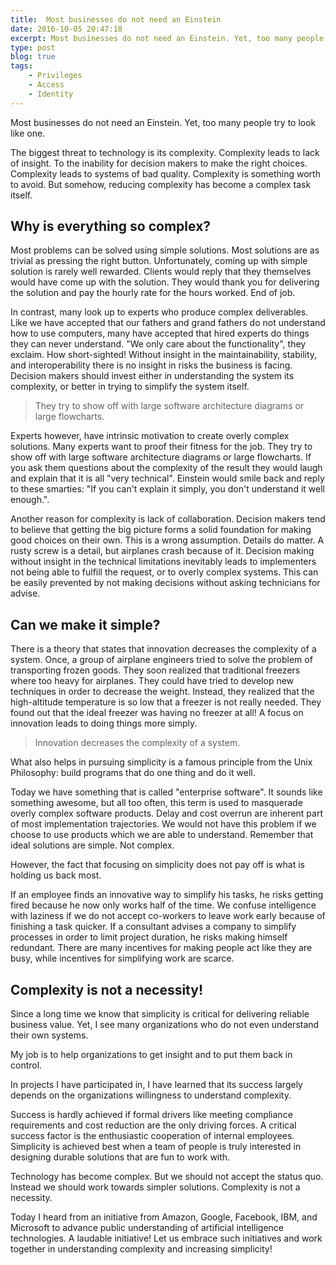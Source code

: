 ```yaml
---
title:  Most businesses do not need an Einstein
date: 2016-10-05 20:47:18
excerpt: Most businesses do not need an Einstein. Yet, too many people try to look like one. The biggest threat to technology is its complexity. Complexity leads to lack of insight. To the inability for decision makers to make the right choices. Complexity leads to systems of bad quality. Complexity is something worth to avoid. But somehow, reducing complexity has become a complex task itself.
type: post
blog: true
tags:
    - Privileges
    - Access
    - Identity
---
```


Most businesses do not need an Einstein. Yet, too many people try to look like one.

The biggest threat to technology is its complexity. Complexity leads to lack of insight. To the inability for decision makers to make the right choices. Complexity leads to systems of bad quality. Complexity is something worth to avoid. But somehow, reducing complexity has become a complex task itself.

## Why is everything so complex?

Most problems can be solved using simple solutions. Most solutions are as trivial as pressing the right button. Unfortunately, coming up with simple solution is rarely well rewarded. Clients would reply that they themselves would have come up with the solution. They would thank you for delivering the solution and pay the hourly rate for the hours worked. End of job.

In contrast, many look up to experts who produce complex deliverables. Like we have accepted that our fathers and grand fathers do not understand how to use computers, many have accepted that hired experts do things they can never understand. "We only care about the functionality", they exclaim. How short-sighted! Without insight in the maintainability, stability, and interoperability there is no insight in risks the business is facing. Decision makers should invest either in understanding the system its complexity, or better in trying to simplify the system itself.

> They try to show off with large software architecture diagrams or large flowcharts. 

Experts however, have intrinsic motivation to create overly complex solutions. Many experts want to proof their fitness for the job. They try to show off with large software architecture diagrams or large flowcharts. If you ask them questions about the complexity of the result they would laugh and explain that it is all "very technical". Einstein would smile back and reply to these smarties: "If you can't explain it simply, you don't understand it well enough.".

Another reason for complexity is lack of collaboration. Decision makers tend to believe that getting the big picture forms a solid foundation for making good choices on their own. This is a wrong assumption. Details do matter. A rusty screw is a detail, but airplanes crash because of it. Decision making without insight in the technical limitations inevitably leads to implementers not being able to fulfill the request, or to overly complex systems. This can be easily prevented by not making decisions without asking technicians for advise.

## Can we make it simple?

There is a theory that states that innovation decreases the complexity of a system. Once, a group of airplane engineers tried to solve the problem of transporting frozen goods. They soon realized that traditional freezers where too heavy for airplanes. They could have tried to develop new techniques in order to decrease the weight. Instead, they realized that the high-altitude temperature is so low that a freezer is not really needed. They found out that the ideal freezer was having no freezer at all! A focus on innovation leads to doing things more simply.

> Innovation decreases the complexity of a system. 

What also helps in pursuing simplicity is a famous principle from the Unix Philosophy: build programs that do one thing and do it well.

Today we have something that is called "enterprise software". It sounds like something awesome, but all too often, this term is used to masquerade overly complex software products. Delay and cost overrun are inherent part of most implementation trajectories. We would not have this problem if we choose to use products which we are able to understand. Remember that ideal solutions are simple. Not complex.

However, the fact that focusing on simplicity does not pay off is what is holding us back most.

If an employee finds an innovative way to simplify his tasks, he risks getting fired because he now only works half of the time. We confuse intelligence with laziness if we do not accept co-workers to leave work early because of finishing a task quicker. If a consultant advises a company to simplify processes in order to limit project duration, he risks making himself redundant. There are many incentives for making people act like they are busy, while incentives for simplifying work are scarce.

## Complexity is not a necessity!

Since a long time we know that simplicity is critical for delivering reliable business value. Yet, I see many organizations who do not even understand their own systems.

My job is to help organizations to get insight and to put them back in control.

In projects I have participated in, I have learned that its success largely depends on the organizations willingness to understand complexity.

Success is hardly achieved if formal drivers like meeting compliance requirements and cost reduction are the only driving forces. A critical success factor is the enthusiastic cooperation of internal employees. Simplicity is achieved best when a team of people is truly interested in designing durable solutions that are fun to work with.

Technology has become complex. But we should not accept the status quo. Instead we should work towards simpler solutions. Complexity is not a necessity.

Today I heard from an initiative from Amazon, Google, Facebook, IBM, and Microsoft to advance public understanding of artificial intelligence technologies. A laudable initiative! Let us embrace such initiatives and work together in understanding complexity and increasing simplicity!
